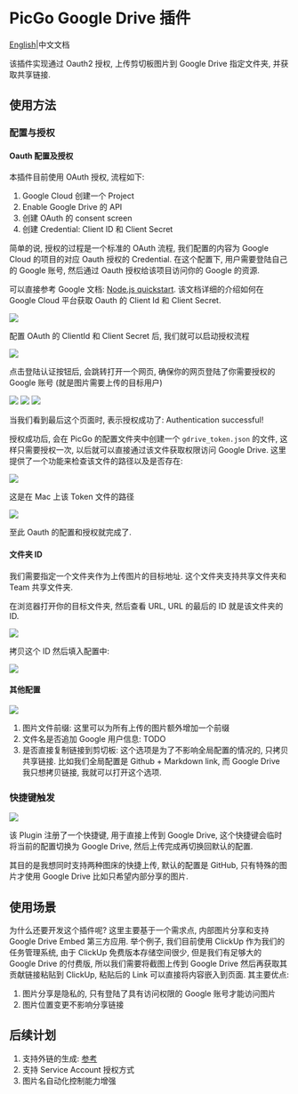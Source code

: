 # PicGo Google Drive 插件 

[English](README.md)|中文文档

该插件实现通过 Oauth2 授权, 上传剪切板图片到 Google Drive 指定文件夹, 并获取共享链接.

## 使用方法

### 配置与授权

#### Oauth 配置及授权

本插件目前使用 OAuth 授权, 流程如下:

1. Google Cloud 创建一个 Project
2. Enable Google Drive 的 API
3. 创建 OAuth 的 consent screen
4. 创建 Credential: Client ID 和 Client Secret

简单的说, 授权的过程是一个标准的 OAuth 流程, 我们配置的内容为 Google Cloud 的项目的对应 Oauth 授权的 Credential. 在这个配置下, 用户需要登陆自己的 Google 账号, 然后通过 Oauth 授权给该项目访问你的 Google 的资源. 

可以直接参考 Google 文档: [Node.js quickstart](https://developers.google.com/drive/api/quickstart/nodejs). 该文档详细的介绍如何在 Google Cloud 平台获取 Oauth 的 Client Id 和 Client Secret.

![](https://cdn.jsdelivr.net/gh/storageimgbed/storage@img/images/202310170912351.png)

配置 OAuth 的 ClientId 和 Client Secret 后, 我们就可以启动授权流程

![](https://cdn.jsdelivr.net/gh/storageimgbed/storage@img/images/202310170912392.png)

点击登陆认证按钮后, 会跳转打开一个网页, 确保你的网页登陆了你需要授权的 Google 账号 (就是图片需要上传的目标用户)

![](https://cdn.jsdelivr.net/gh/storageimgbed/storage@img/images/202310170915884.png)
![](https://cdn.jsdelivr.net/gh/storageimgbed/storage@img/images/202310170916827.png)
![](https://cdn.jsdelivr.net/gh/storageimgbed/storage@img/images/202310170917226.png)

当我们看到最后这个页面时, 表示授权成功了: Authentication successful!

授权成功后, 会在 PicGo 的配置文件夹中创建一个 `gdrive_token.json` 的文件, 这样只需要授权一次, 以后就可以直接通过该文件获取权限访问 Google Drive. 这里提供了一个功能来检查该文件的路径以及是否存在:

![](https://cdn.jsdelivr.net/gh/storageimgbed/storage@img/images/202310170919547.png)

这是在 Mac 上该 Token 文件的路径

![](https://cdn.jsdelivr.net/gh/storageimgbed/storage@img/images/202310170920590.png)

至此 Oauth 的配置和授权就完成了.

#### 文件夹 ID

我们需要指定一个文件夹作为上传图片的目标地址. 这个文件夹支持共享文件夹和 Team 共享文件夹.

在浏览器打开你的目标文件夹, 然后查看 URL, URL 的最后的 ID 就是该文件夹的 ID.

![](https://cdn.jsdelivr.net/gh/storageimgbed/storage@img/images/202310170923094.png)

拷贝这个 ID 然后填入配置中:

![](https://cdn.jsdelivr.net/gh/storageimgbed/storage@img/images/202310170924452.png)

#### 其他配置

![](https://cdn.jsdelivr.net/gh/storageimgbed/storage@img/images/202310170925324.png)

1. 图片文件前缀: 这里可以为所有上传的图片额外增加一个前缀
2. 文件名是否追加 Google 用户信息: TODO
3. 是否直接复制链接到剪切板: 这个选项是为了不影响全局配置的情况的, 只拷贝共享链接. 比如我们全局配置是 Github + Markdown link, 而 Google Drive 我只想拷贝链接, 我就可以打开这个选项.

### 快捷键触发

![](https://cdn.jsdelivr.net/gh/storageimgbed/storage@img/images/202310170928511.png)

该 Plugin 注册了一个快捷键, 用于直接上传到 Google Drive, 这个快捷键会临时将当前的配置切换为 Google Drive, 然后上传完成再切换回默认的配置. 

其目的是我想同时支持两种图床的快捷上传, 默认的配置是 GitHub, 只有特殊的图片才使用 Google Drive 比如只希望内部分享的图片.

## 使用场景

为什么还要开发这个插件呢? 这里主要基于一个需求点, 内部图片分享和支持Google Drive Embed 第三方应用. 举个例子, 我们目前使用 ClickUp 作为我们的任务管理系统, 由于 ClickUp 免费版本存储空间很少, 但是我们有足够大的 Google Drive 的付费版, 所以我们需要将截图上传到 Google Drive 然后再获取其贡献链接粘贴到 ClickUp, 粘贴后的 Link 可以直接将内容嵌入到页面. 其主要优点: 

1. 图片分享是隐私的, 只有登陆了具有访问权限的 Google 账号才能访问图片
2. 图片位置变更不影响分享链接

## 后续计划

1. 支持外链的生成: [参考](https://www.googledrives.cn/552.html)
2. 支持 Service Account 授权方式
3. 图片名自动化控制能力增强
